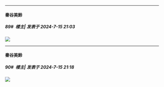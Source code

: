 ﻿
*****

####  秦谷美鈴  
##### 89#         楼主| 发表于 2024-7-15 21:03

<img src="https://p.sda1.dev/18/8ad765ce54461e9db35759b499370385/1000007257.jpg" referrerpolicy="no-referrer">


*****

####  秦谷美鈴  
##### 90#         楼主| 发表于 2024-7-15 21:18

<img src="https://p.sda1.dev/18/c4ffb38d691704e2fb9fefd9881bc0bf/1000007261.jpg" referrerpolicy="no-referrer">

